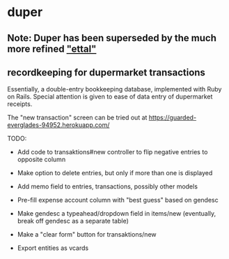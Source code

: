 # duper

## Note: Duper has been superseded by the much more refined ["ettal"](https://gitlab.com/n8chz/ettal)

## recordkeeping for dupermarket transactions

Essentially, a double-entry bookkeeping database, implemented with Ruby on Rails.
Special attention is given to ease of data entry of dupermarket receipts.

The "new transaction" screen can be tried out at https://guarded-everglades-94952.herokuapp.com/


TODO:

* Add code to transaktions#new controller to flip negative entries to opposite column

* Make option to delete entries, but only if more than one is displayed

* Add memo field to entries, transactions, possibly other models

* Pre-fill expense account column with "best guess" based on gendesc

* Make gendesc a typeahead/dropdown field in items/new (eventually, break off gendesc as a separate table)

* Make a "clear form" button for transaktions/new

* Export entities as vcards

